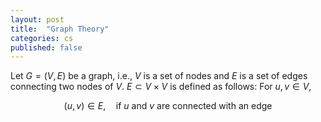 ```yaml
---
layout: post
title:  "Graph Theory"
categories: cs
published: false
---
```

Let $G = (V, E)$ be a graph, i.e., $V$ is a set of nodes and $E$ is a set of edges connecting two nodes of $V$. $E\subset V\times V$ is defined as follows:
For $u,v\in V$,

$$
(u,v) \in E,\quad\text{if $u$ and $v$ are connected with an edge}
$$
